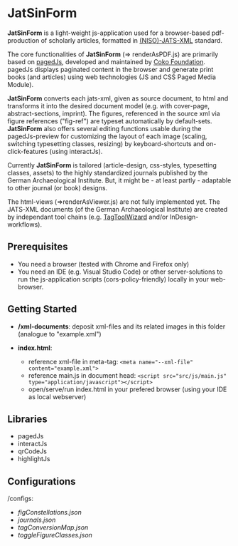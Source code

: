# JatSinForm

**JatSinForm** is a light-weight js-application used for a browser-based pdf-production of scholarly articles, formatted in [(NISO)-JATS-XML](https://jats.nlm.nih.gov/) standard. 

The core functionalities of **JatSinForm** (=> renderAsPDF.js) are primarily based on [pagedJs](https://github.com/pagedjs/pagedjs), developed and maintained by [Coko Foundation](https://coko.foundation/). pagedJs displays paginated content in the browser and generate print books (and articles) using web technologies (JS and CSS Paged Media Module).

**JatSinForm** converts each jats-xml, given as source document, to html and transforms it into the desired document model (e.g. with cover-page, abstract-sections, imprint). The figures, referenced in the source xml via figure references ("fig-ref") are typeset automatically by default-sets. **JatSinForm** also offers several editing functions usable during the pagedJs-preview for customizing the layout of each image (scaling, switching typesetting classes, resizing) by keyboard-shortcuts and on-click-features (using interactJs). 

Currently **JatSinForm** is tailored (article-design, css-styles, typesetting classes, assets) to the highly standardized journals published by the German Archaeological Institute. But, it might be - at least partly - adaptable to other journal (or book) designs.

The html-views (=>renderAsViewer.js) are not fully implemented yet.
The JATS-XML documents (of the German Archaeological Institute) are created by independant tool chains (e.g. [TagToolWizard](https://github.com/pBxr/TagTool_WiZArd) and/or InDesign-workflows).

## Prerequisites
- You need a browser (tested with Chrome and Firefox only)
- You need an IDE (e.g. Visual Studio Code) or other server-solutions to run the js-application scripts (cors-policy-friendly) locally in your web-browser.

## Getting Started
- **/xml-documents**: deposit xml-files and its related images in this folder (analogue to "example.xml")

- **index.html**: 
    - reference xml-file in meta-tag: `<meta name="--xml-file" content="example.xml">`
    - reference main.js in document head: `<script src="src/js/main.js" type="application/javascript"></script>` 
    - open/serve/run index.html in your prefered browser (using your IDE as local webserver)

## Libraries
- pagedJs
- interactJs
- qrCodeJs
- highlightJs

## Configurations
/configs:

- *figConstellations.json*
- *journals.json*
- *tagConversionMap.json*
- *toggleFigureClasses.json*












